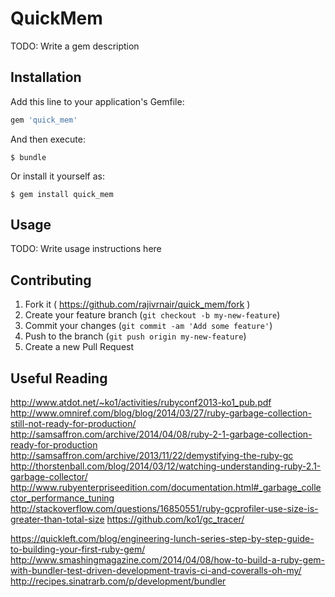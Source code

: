 # QuickMem

TODO: Write a gem description

## Installation

Add this line to your application's Gemfile:

```ruby
gem 'quick_mem'
```

And then execute:

    $ bundle

Or install it yourself as:

    $ gem install quick_mem

## Usage

TODO: Write usage instructions here

## Contributing

1. Fork it ( https://github.com/rajivrnair/quick_mem/fork )
2. Create your feature branch (`git checkout -b my-new-feature`)
3. Commit your changes (`git commit -am 'Add some feature'`)
4. Push to the branch (`git push origin my-new-feature`)
5. Create a new Pull Request


## Useful Reading
http://www.atdot.net/~ko1/activities/rubyconf2013-ko1_pub.pdf
http://www.omniref.com/blog/blog/2014/03/27/ruby-garbage-collection-still-not-ready-for-production/
http://samsaffron.com/archive/2014/04/08/ruby-2-1-garbage-collection-ready-for-production
http://samsaffron.com/archive/2013/11/22/demystifying-the-ruby-gc
http://thorstenball.com/blog/2014/03/12/watching-understanding-ruby-2.1-garbage-collector/
http://www.rubyenterpriseedition.com/documentation.html#_garbage_collector_performance_tuning
http://stackoverflow.com/questions/16850551/ruby-gcprofiler-use-size-is-greater-than-total-size
https://github.com/ko1/gc_tracer/

https://quickleft.com/blog/engineering-lunch-series-step-by-step-guide-to-building-your-first-ruby-gem/
http://www.smashingmagazine.com/2014/04/08/how-to-build-a-ruby-gem-with-bundler-test-driven-development-travis-ci-and-coveralls-oh-my/
http://recipes.sinatrarb.com/p/development/bundler